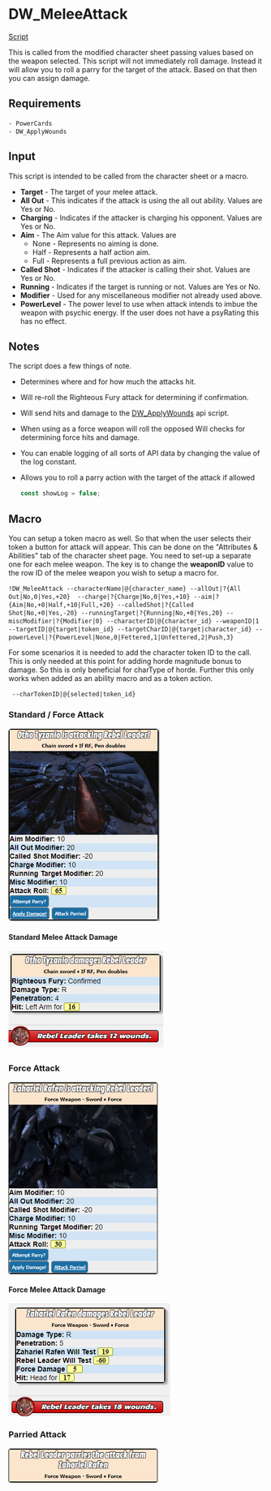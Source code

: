 # DW_MeleeAttack

[Script](../scripts/DW_MeleeAttack.js)

This is called from the modified character sheet passing values based on the weapon selected.  This script will not immediately roll damage.   Instead it will allow you to roll a parry for the target of the attack.   Based on that then you can assign damage.

## Requirements

    - PowerCards
    - DW_ApplyWounds

## Input

This script is intended to be called from the character sheet or a macro.

* **Target** - The target of your melee attack.
* **All Out** - This indicates if the attack is using the all out ability.   Values are Yes or No.
* **Charging** - Indicates if the attacker is charging his opponent.   Values are Yes or No.
* **Aim** - The Aim value for this attack.   Values are
  * None - Represents no aiming is done.
  * Half - Represents a half action aim.
  * Full - Represents a full previous action as aim.
* **Called Shot** - Indicates if the attacker is calling their shot.  Values are Yes or No.
* **Running** - Indicates if the target is running or not.  Values are Yes or No.
* **Modifier** - Used for any miscellaneous modifier not already used above.
* **PowerLevel** - The power level to use when attack intends to imbue the weapon with psychic energy.  If the user does not have a psyRating this has no effect.

## Notes

The script does a few things of note.

* Determines where and for how much the attacks hit.
* Will re-roll the Righteous Fury attack for determining if confirmation.
* Will send hits and damage to the [DW_ApplyWounds](applywounds.md) api script.
* When using as a force weapon will roll the opposed Will checks for determining force hits and damage.
* You can enable logging of all sorts of API data by changing the value of the log constant.
* Allows you to roll a parry action with the target of the attack if allowed

    ```javascript
    const showLog = false;
    ```

## Macro

You can setup a token macro as well.   So that when the user selects their token a button for attack will appear.  This can be done on the "Attributes & Abilities" tab of the character sheet page.   You need to set-up a separate one for each melee weapon.  The key is to change the **weaponID** value to the row ID of the melee weapon you wish to setup a macro for.

```
!DW_MeleeAttack --characterName|@{character_name} --allOut|?{All Out|No,0|Yes,+20}  --charge|?{Charge|No,0|Yes,+10} --aim|?{Aim|No,+0|Half,+10|Full,+20} --calledShot|?{Called Shot|No,+0|Yes,-20} --runningTarget|?{Running|No,+0|Yes,20} --miscModifier|?{Modifier|0} --characterID|@{character_id} --weaponID|1 --targetID|@{target|token_id} --targetCharID|@{target|character_id} --powerLevel|?{PowerLevel|None,0|Fettered,1|Unfettered,2|Push,3}
```

For some scenarios it is needed to add the character token ID to the call.   This is only needed at this point for adding horde magnitude bonus to damage.   So this is only beneficial for charType of horde.  Further this only works when added as an ability macro and as a token action.

```
 --charTokenID|@{selected|token_id}
```

### Standard / Force Attack

![Standard Attack](images/melee.png)

#### Standard Melee Attack Damage

![ForceWeapon Damage](images/melee-damage.png)

### Force Attack

![ForceWeapon Attack](images/melee-force.png)

#### Force Melee Attack Damage

![ForceWeapon Damage](images/melee-force-damage.png)

### Parried Attack

![Parried Attack](images/melee-parry.png)
